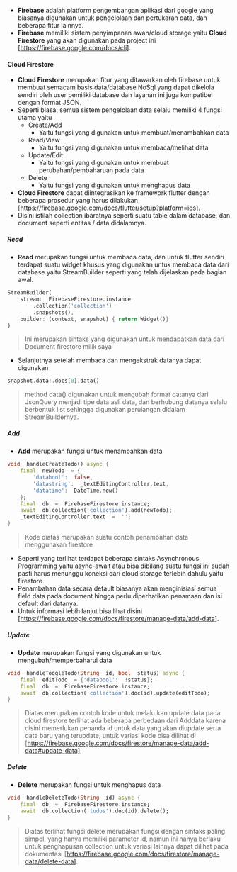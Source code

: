 - **Firebase** adalah platform pengembangan aplikasi dari google yang biasanya digunakan untuk pengelolaan dan pertukaran data, dan beberapa fitur lainnya.
- **Firebase** memiliki sistem penyimpanan awan/cloud storage yaitu **Cloud Firestore** yang akan digunakan pada project ini [https://firebase.google.com/docs/cli].

#### Cloud Firestore

- **Cloud Firestore** merupakan fitur yang ditawarkan oleh firebase untuk membuat semacam basis data/database NoSql yang dapat dikelola sendiri oleh user pemiliki database dan layanan ini juga kompatibel dengan format JSON.
- Seperti biasa, semua sistem pengelolaan data selalu memiliki 4 fungsi utama yaitu
  - Create/Add
    - Yaitu fungsi yang digunakan untuk membuat/menambahkan data
  - Read/View
    - Yaitu fungsi yang digunakan untuk membaca/melihat data
  - Update/Edit
    - Yaitu fungsi yang digunakan untuk membuat perubahan/pembaharuan pada data
  - Delete
    - Yaitu fungsi yang digunakan untuk menghapus data
- **Cloud Firestore** dapat diintegrasikan ke framework flutter dengan beberapa prosedur yang harus dilakukan [https://firebase.google.com/docs/flutter/setup?platform=ios].
- Disini istilah collection ibaratnya seperti suatu table dalam database, dan document seperti entitas / data didalamnya.

##### Read

- **Read** merupakan fungsi untuk membaca data, dan untuk flutter sendiri terdapat suatu widget khusus yang digunakan untuk membaca data dari database yaitu StreamBuilder seperti yang telah dijelaskan pada bagian awal.

```dart
StreamBuilder(
	stream:  FirebaseFirestore.instance
		.collection('collection')
		.snapshots(),
	builder: (context, snapshot) { return Widget()}
)
```

> Ini merupakan sintaks yang digunakan untuk mendapatkan data dari Document firestore milik saya

- Selanjutnya setelah membaca dan mengekstrak datanya dapat digunakan

```dart
snapshot.data!.docs[0].data()
```

> method data() digunakan untuk mengubah format datanya dari JsonQuery menjadi tipe data asli data, dan berhubung datanya selalu berbentuk list sehingga digunakan perulangan didalam StreamBuildernya.

##### Add

- **Add** merupakan fungsi untuk menambahkan data

```dart
void  handleCreateTodo() async {
	final  newTodo  = {
		'databool':  false,
		'datastring':  _textEditingController.text,
		'datatime':  DateTime.now()
	};
	final  db  =  FirebaseFirestore.instance;
	await  db.collection('collection').add(newTodo);
	_textEditingController.text  =  '';
}
```

> Kode diatas merupakan suatu contoh penambahan data menggunakan firestore

- Seperti yang terlihat terdapat beberapa sintaks Asynchronous Programming yaitu async-await atau bisa dibilang suatu fungsi ini sudah pasti harus menunggu koneksi dari cloud storage terlebih dahulu yaitu firestore
- Penambahan data secara default biasanya akan menginisiasi semua field data pada document hingga perlu diperhatikan penamaan dan isi default dari datanya.
- Untuk informasi lebih lanjut bisa lihat disini [https://firebase.google.com/docs/firestore/manage-data/add-data].

##### Update

- **Update** merupakan fungsi yang digunakan untuk mengubah/memperbaharui data

```dart
void  handleToggleTodo(String  id, bool  status) async {
	final  editTodo  = {'databool':  !status};
	final  db  =  FirebaseFirestore.instance;
	await  db.collection('collection').doc(id).update(editTodo);
}
```

> Diatas merupakan contoh kode untuk melakukan update data pada cloud firestore terlihat ada beberapa perbedaan dari Adddata karena disini memerlukan penanda id untuk data yang akan diupdate serta data baru yang terupdate, untuk variasi kode bisa dilihat di [https://firebase.google.com/docs/firestore/manage-data/add-data#update-data];

##### Delete

- **Delete** merupakan fungsi untuk menghapus data

```dart
void  handleDeleteTodo(String  id) async {
	final  db  =  FirebaseFirestore.instance;
	await  db.collection('todos').doc(id).delete();
}
```

> Diatas terlihat fungsi delete merupakan fungsi dengan sintaks paling simpel, yang hanya memiliki parameter id, namun ini hanya berlaku untuk penghapusan collection untuk variasi lainnya dapat dilihat pada dokumentasi [https://firebase.google.com/docs/firestore/manage-data/delete-data].
